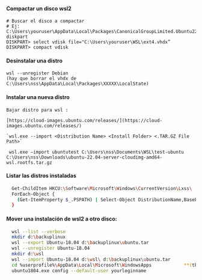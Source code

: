 
#### Compactar un disco wsl2

    # Buscar el disco a compactar
    # Ej: C:\Users\youruser\AppData\Local\Packages\CanonicalGroupLimited.Ubuntu22.04LTS_79rhkp1fndgsc\LocalState\ext4.vhdx
    diskpart
    DISKPART> select vdisk file="C:\Users\youruser\WSL\ext4.vhdx”
    DISKPART> compact vdisk


#### Desinstalar una distro

    wsl --unregister Debian
    (hay que borrar el vhdx de C:\Users\nss\AppData\Local\Packages\XXXXX\LocalState)
    
#### Instalar una nueva distro

    Bajar distro para wsl : 

    [https://cloud-images.ubuntu.com/releases/](https://cloud-images.ubuntu.com/releases/)

    `wsl.exe --import <Distribution Name> <Install Folder> <.TAR.GZ File Path>`

     wsl.exe —import ubuntutest C:\Users\nss\Documents\WSL\test-ubuntu C:\Users\nss\Downloads\ubuntu-22.04-server-cloudimg-amd64-wsl.rootfs.tar.gz

#### Listar las distros instaladas

 ```bash
   Get-ChildItem HKCU:\Software\Microsoft\Windows\CurrentVersion\Lxss\ |
   ForEach-Object {
     (Get-ItemProperty $_.PSPATH) | Select-Object DistributionName,BasePath
   }
 ```

#### Mover una instalación de wsl2 a otro disco:
 ```bash
   wsl --list --verbose
   mkdir d:\backuplinux
   wsl --export Ubuntu-18.04 d:\backuplinux\ubuntu.tar
   wsl --unregister Ubuntu-18.04
   mkdir d:\wsl
   wsl --import Ubuntu-18.04 d:\wsl\ d:\backuplinux\ubuntu.tar
   cd %userprofile%\AppData\Local\Microsoft\WindowsApps            **(this is not needed if in path)**
   ubuntu1804.exe config --default-user yourloginname
 ```





